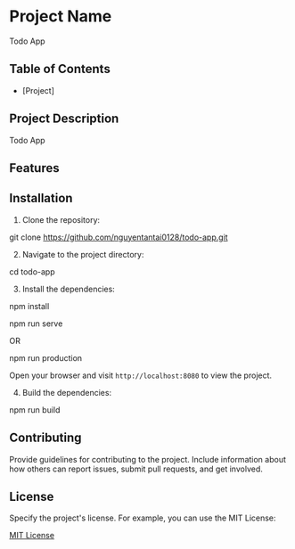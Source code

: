 # Project Name
Todo App

## Table of Contents

- [Project]

## Project Description

Todo App

## Features


## Installation

1. Clone the repository:

git clone https://github.com/nguyentantai0128/todo-app.git


2. Navigate to the project directory:

cd todo-app


3. Install the dependencies:

npm install

npm run serve 

OR

npm run production

Open your browser and visit `http://localhost:8080` to view the project.

4. Build the dependencies:

npm run build

## Contributing

Provide guidelines for contributing to the project. Include information about how others can report issues, submit pull requests, and get involved.

## License

Specify the project's license. For example, you can use the MIT License:

[MIT License](LICENSE)


